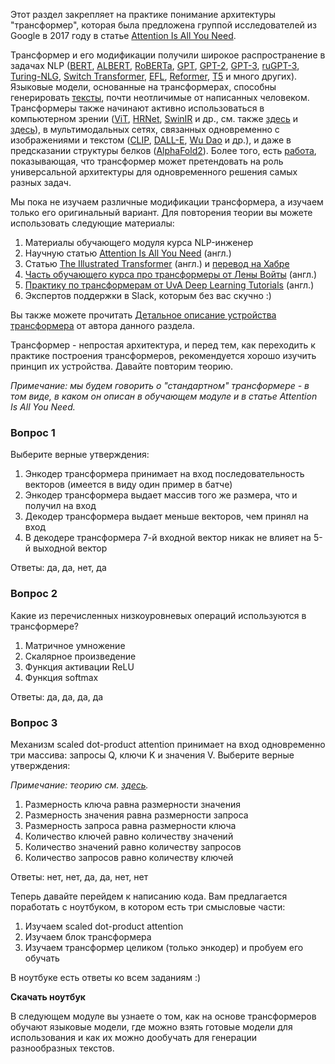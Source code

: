 Этот раздел закрепляет на практике понимание архитектуры "трансформер", которая была предложена группой исследователей из Google в 2017 году в статье [Attention Is All You Need](https://arxiv.org/abs/1706.03762).

Трансформер и его модификации получили широкое распространение в задачах NLP ([BERT](https://arxiv.org/abs/1810.04805), [ALBERT](https://arxiv.org/abs/1909.11942v6), [RoBERTa](https://arxiv.org/abs/1907.11692), [GPT](https://cdn.openai.com/research-covers/language-unsupervised/language_understanding_paper.pdf), [GPT-2](https://d4mucfpksywv.cloudfront.net/better-language-models/language_models_are_unsupervised_multitask_learners.pdf), [GPT-3](https://arxiv.org/abs/2005.14165), [ruGPT-3](https://sbercloud.ru/ru/warp/gpt-3), [Turing-NLG](https://www.microsoft.com/en-us/research/blog/turing-nlg-a-17-billion-parameter-language-model-by-microsoft/), [Switch Transformer](https://arxiv.org/abs/2101.03961), [EFL](https://arxiv.org/abs/2104.14690v1), [Reformer](https://ai.googleblog.com/2020/01/reformer-efficient-transformer.html), [T5](https://arxiv.org/abs/1910.10683) и много других). Языковые модели, основанные на трансформерах, способны генерировать [тексты](https://mobile.twitter.com/raphamilliere/status/1289129723310886912), почти неотличимые от написанных человеком. Трансформеры также начинают активно использоваться в компьютерном зрении ([ViT](https://arxiv.org/abs/2106.04803v2), [HRNet](https://arxiv.org/abs/1909.11065v6), [SwinIR](https://arxiv.org/abs/2108.10257) и др., см. также [здесь](https://habr.com/ru/post/578308/) и [здесь](https://arxiv.org/abs/2101.01169)), в мультимодальных сетях, связанных одновременно с изображениями и текстом ([CLIP](https://openai.com/blog/clip/), [DALL-E](https://openai.com/blog/dall-e/), [Wu Dao](https://www.forbes.com/sites/alexzhavoronkov/2021/07/19/wu-dao-20bigger-stronger-faster-ai-from-china/) и др.), и даже в предсказании структуры белков ([AlphaFold2](https://www.nature.com/articles/s41586-021-03819-2)). Более того, есть [работа](https://arxiv.org/abs/2103.05247), показывающая, что трансформер может претендовать на роль универсальной архитектуры для одновременного решения самых разных задач.

Мы пока не изучаем различные модификации трансформера, а изучаем только его оригинальный вариант. Для повторения теории вы можете использовать следующие материалы:

1. Материалы обучающего модуля курса NLP-инженер
1. Научную статью [Attention Is All You Need](https://arxiv.org/abs/1706.03762) (англ.)
1. Статью [The Illustrated Transformer](https://jalammar.github.io/illustrated-transformer/) (англ.) и [перевод на Хабре](https://habr.com/ru/post/486358/)
1. [Часть обучающего курса про трансформеры от Лены Войты](https://lena-voita.github.io/nlp_course/seq2seq_and_attention.html) (англ.)
1. [Практику по трансформерам от UvA Deep Learning Tutorials](https://uvadlc-notebooks.readthedocs.io/en/latest/tutorial_notebooks/tutorial6/Transformers_and_MHAttention.html) (англ.)
1. Экспертов поддержки в Slack, которым без вас скучно :)

Вы также можете прочитать [Детальное описание устройства трансформера](http://www.generalized.ru/Attention_Is_All_You_Need) от автора данного раздела.

Трансформер - непростая архитектура, и перед тем, как переходить к практике построения трансформеров, рекомендуется хорошо изучить принцип их устройства. Давайте повторим теорию.

*Примечание: мы будем говорить о "стандартном" трансформере - в том виде, в каком он описан в обучающем модуле и в статье Attention Is All You Need.*

### Вопрос 1

Выберите верные утверждения:

1. Энкодер трансформера принимает на вход последовательность векторов (имеется в виду один пример в батче)
2. Энкодер трансформера выдает массив того же размера, что и получил на вход
3. Декодер трансформера выдает меньше векторов, чем принял на вход
4. В декодере трансформера 7-й входной вектор никак не влияет на 5-й выходной вектор

Ответы: да, да, нет, да

### Вопрос 2

Какие из перечисленных низкоуровневых операций используются в трансформере?

1. Матричное умножение
2. Скалярное произведение
3. Функция активации ReLU
4. Функция softmax

Ответы: да, да, да, да

### Вопрос 3

Механизм scaled dot-product attention принимает на вход одновременно три массива: запросы Q, ключи K и значения V. Выберите верные утверждения:

*Примечание: теорию см. [здесь](http://www.generalized.ru/Attention_Is_All_You_Need#Dot-product-attention).*

1. Размерность ключа равна размерности значения
2. Размерность значения равна размерности запроса
3. Размерность запроса равна размерности ключа
4. Количество ключей равно количеству значений
5. Количество значений равно количеству запросов
6. Количество запросов равно количеству ключей

Ответы: нет, нет, да, да, нет, нет

Теперь давайте перейдем к написанию кода. Вам предлагается поработать с ноутбуком, в котором есть три смысловые части:

1. Изучаем scaled dot-product attention
2. Изучаем блок трансформера
3. Изучаем трансформер целиком (только энкодер) и пробуем его обучать

В ноутбуке есть ответы ко всем заданиям :)

**Скачать ноутбук**

В следующем модуле вы узнаете о том, как на основе трансформеров обучают языковые модели, где можно взять готовые модели для использования и как их можно дообучать для генерации разнообразных текстов.
